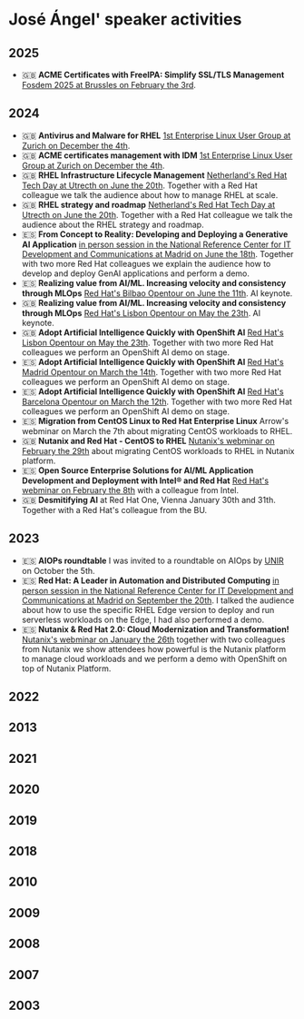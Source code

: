 # José Ángel' speaker activities

## 2025

- 🇬🇧 **ACME Certificates with FreeIPA: Simplify SSL/TLS Management** [Fosdem 2025 at Brussles on February the 3rd](https://fosdem.org/2025/schedule/event/fosdem-2025-5667-acme-certificates-with-freeipa-simplify-ssl-tls-management/).

## 2024

- 🇬🇧 **Antivirus and Malware for RHEL** [1st Enterprise Linux User Group at Zurich on December the 4th](https://events.redhat.com/profile/form/index.cfm?PKformID=0x1286909cf30&sc_cid=7015Y0000048jK1QAI).
- 🇬🇧 **ACME certificates management with IDM** [1st Enterprise Linux User Group at Zurich on December the 4th](https://events.redhat.com/profile/form/index.cfm?PKformID=0x1286909cf30&sc_cid=7015Y0000048jK1QAI).
- 🇬🇧 **RHEL Infrastructure Lifecycle Management** [Netherland's Red Hat Tech Day at Utrecth on June the 20th](https://events.redhat.com/profile/form/index.cfm?PKformID=0x1071050abcd#agenda). Together with a Red Hat colleague we talk the audience about how to manage RHEL at scale.
- 🇬🇧 **RHEL strategy and roadmap** [Netherland's Red Hat Tech Day at Utrecth on June the 20th](https://events.redhat.com/profile/form/index.cfm?PKformID=0x1071050abcd#agenda). Together with a Red Hat colleague we talk the audience about the RHEL strategy and roadmap.
- 🇪🇸 **From Concept to Reality: Developing and Deploying a Generative AI Application** [in person session in the National Reference Center for IT Development and Communications at Madrid on June the 18th](https://cftic.centrosdeformacion.empleo.madrid.org/masterclass-desarrollando-y-desplegando-una-aplicacion-de-inteligencia-artificial-generativa). Together with two more Red Hat colleagues we explain the audience how to develop and deploy GenAI applications and perform a demo.
- 🇪🇸 **Realizing value from AI/ML. Increasing velocity and consistency through MLOps** [Red Hat's Bilbao Opentour on June the 11th](https://events.redhat.com/profile/form/index.cfm?PKformID=0x1012435abcd#speakers). AI keynote.
- 🇬🇧 **Realizing value from AI/ML. Increasing velocity and consistency through MLOps** [Red Hat's Lisbon Opentour on May the 23th](https://events.redhat.com/profile/form/index.cfm?PKformID=0x1011922abcd#speakers). AI keynote.
- 🇬🇧 **Adopt Artificial Intelligence Quickly with OpenShift AI** [Red Hat's Lisbon Opentour on May the 23th](https://events.redhat.com/profile/form/index.cfm?PKformID=0x1011922abcd#speakers). Together with two more Red Hat colleagues we perform an OpenShift AI demo on stage.
- 🇪🇸 **Adopt Artificial Intelligence Quickly with OpenShift AI** [Red Hat's Madrid Opentour on March the 14th](https://events.redhat.com/profile/form/index.cfm?PKformID=0x1006431abcd&sc_cid=7015Y000003smDfQAI#speakers). Together with two more Red Hat colleagues we perform an OpenShift AI demo on stage.
- 🇪🇸 **Adopt Artificial Intelligence Quickly with OpenShift AI** [Red Hat's Barcelona Opentour on March the 12th](https://events.redhat.com/profile/form/index.cfm?PKformID=0x1011238abcd&sc_cid=7015Y000003smDzQAI#speakers). Together with two more Red Hat colleagues we perform an OpenShift AI demo on stage.
- 🇪🇸 **Migration from CentOS Linux to Red Hat Enterprise Linux** Arrow's webminar on March the 7th about migrating CentOS workloads to RHEL.
- 🇬🇧 **Nutanix and Red Hat - CentOS to RHEL** [Nutanix's webminar on February the 29th](https://event.nutanix.com/nutanixandredhat/rh) about migrating CentOS workloads to RHEL in Nutanix platform.
- 🇪🇸 **Open Source Enterprise Solutions for AI/ML Application Development and Deployment with Intel® and Red Hat** [Red Hat's webminar on February the 8th](https://events.redhat.com/profile/form/index.cfm?PKformID=0x1002080abcd#page-table) with a colleague from Intel.
- 🇬🇧 **Desmitifying AI** at Red Hat One, Vienna January 30th and 31th. Together with a Red Hat's colleague from the BU.

## 2023

- 🇪🇸 **AIOPs roundtable** I was invited to a roundtable on AIOps by <a href="https://www.unir.net/" target="_blank">UNIR</a> on October the 5th.
- 🇪🇸 **Red Hat: A Leader in Automation and Distributed Computing** [in person session in the National Reference Center for IT Development and Communications at Madrid on September the 20th](https://cftic.centrosdeformacion.empleo.madrid.org/masterclass-edustance-red-hat). I talked the audience about how to use the specific RHEL Edge version to deploy and run serverless workloads on the Edge, I had also performed a demo.
- 🇪🇸 **Nutanix & Red Hat 2.0: Cloud Modernization and Transformation!** [Nutanix's webminar on January the 26th](https://virtualbootcampnutanixredhat.splashthat.com/?utm_medium=email&mkt_tok=MDMxLUdWUS0xMTIAAAGI0y5dxb8QQ3uGxgzydk1wqwWnGMKVdfRA-XumW1iNJb4j3ZD0t5-t1WvfV3KMCIrt010qHMg96YEu5B3q4HA) together with two colleagues from Nutanix we show attendees how powerful is the Nutanix platform to manage cloud workloads and we perform a demo with OpenShift on top of Nutanix Platform.

## 2022

## 2013

## 2021

## 2020

## 2019

## 2018

## 2010

## 2009

## 2008

## 2007

## 2003